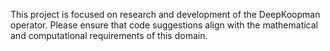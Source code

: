 <!-- Use this file to provide workspace-specific custom instructions to Copilot. For more details, visit https://code.visualstudio.com/docs/copilot/copilot-customization#_use-a-githubcopilotinstructionsmd-file -->

This project is focused on research and development of the DeepKoopman operator. Please ensure that code suggestions align with the mathematical and computational requirements of this domain.